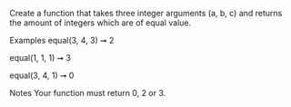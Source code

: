 Create a function that takes three integer arguments (a, b, c) and returns the amount of integers which are of equal value.

Examples
equal(3, 4, 3) ➞ 2

equal(1, 1, 1) ➞ 3

equal(3, 4, 1) ➞ 0

Notes
Your function must return 0, 2 or 3.